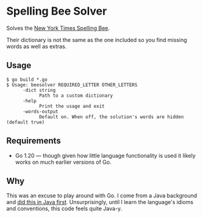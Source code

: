 # Spelling Bee Solver

Solves the [New York Times Spelling Bee](https://www.nytimes.com/puzzles/spelling-bee).

Their dictionary is not the same as the one included so you find missing words as well as extras.

## Usage

```
$ go build *.go
$ Usage: beesolver REQUIRED_LETTER OTHER_LETTERS
      -dict string
            Path to a custom dictionary
      -help
            Print the usage and exit
      -words-output
            Default on. When off, the solution's words are hidden (default true)
```

## Requirements

* Go 1.20 — though given how little language functionality is used it likely works on much earlier versions of Go.

## Why

This was an excuse to play around with Go. I come from a Java background and
[did this in Java first](https://github.com/kevinoliver/beesolver-java). Unsurprisingly,
until I learn the language's idioms and conventions, this code feels quite Java-y.
